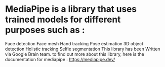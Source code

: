 # MediaPipe is a library that uses trained models for different purposes such as :
Face detection 
Face mesh 
Hand tracking 
Pose estimation 
3D object detection 
Holistic tracking
Selfie segmentation 
This library has been Written via Google Brain team. 
to find out more about this library, here is the documentation for mediapipe : https://mediapipe.dev/

